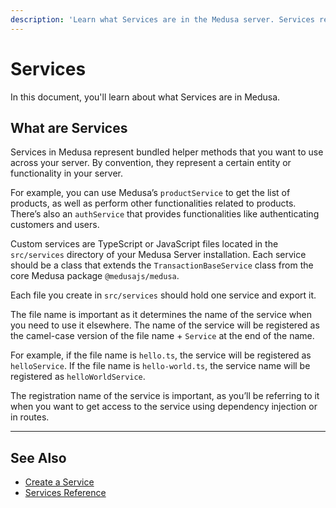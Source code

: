 ```yaml
---
description: 'Learn what Services are in the Medusa server. Services represent bundled helper methods that you want to use across the server.'
---
```


# Services

In this document, you'll learn about what Services are in Medusa.

## What are Services

Services in Medusa represent bundled helper methods that you want to use across your server. By convention, they represent a certain entity or functionality in your server.

For example, you can use Medusa’s `productService` to get the list of products, as well as perform other functionalities related to products. There’s also an `authService` that provides functionalities like authenticating customers and users.

Custom services are TypeScript or JavaScript files located in the `src/services` directory of your Medusa Server installation. Each service should be a class that extends the `TransactionBaseService` class from the core Medusa package `@medusajs/medusa`.

Each file you create in `src/services` should hold one service and export it.

The file name is important as it determines the name of the service when you need to use it elsewhere. The name of the service will be registered as the camel-case version of the file name + `Service` at the end of the name.

For example, if the file name is `hello.ts`, the service will be registered as `helloService`. If the file name is `hello-world.ts`, the service name will be registered as `helloWorldService`.

The registration name of the service is important, as you’ll be referring to it when you want to get access to the service using dependency injection or in routes.

---

## See Also

- [Create a Service](./create-service.md)
- [Services Reference](/references/services/classes/AuthService)
